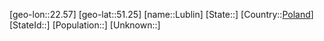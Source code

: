 ﻿---
location: [51.25,22.57]
type: City
tags:
- geo/City


SpocWebEntityId: 32118
isDeleted: false
confidential: public

---
[geo-lon::22.57]
[geo-lat::51.25]
[name::Lublin]
[State::]
[Country::[Poland](geo/Continent/Europe/Poland.md)]
[StateId::]
[Population::]
[Unknown::]

